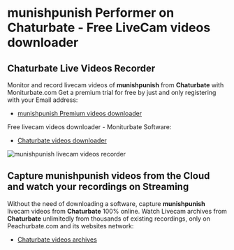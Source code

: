 # munishpunish Performer on Chaturbate - Free LiveCam videos downloader

## Chaturbate Live Videos Recorder

Monitor and record livecam videos of **munishpunish** from **Chaturbate** with Moniturbate.com
Get a premium trial for free by just and only registering with your Email address:
* [munishpunish Premium videos downloader](https://moniturbate.com/request-demo-licence-key.html)

Free livecam videos downloader - Moniturbate Software:
* [Chaturbate videos downloader](https://moniturbate.com/moniturbate-download-software.html)

![munishpunish livecam videos recorder](https://peachurnet.com/templates/moniturbate-software.png)


## Capture munishpunish videos from the Cloud and watch your recordings on Streaming

Without the need of downloading a software, capture **munishpunish** livecam videos from **Chaturbate** 100% online.
Watch Livecam archives from **Chaturbate** unlimitedly from thousands of existing recordings, only on Peachurbate.com and its websites network:
* [Chaturbate videos archives](https://peachurnet.com/)